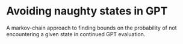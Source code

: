 # Avoiding naughty states in GPT

A markov-chain approach to finding bounds on the probability of not encountering a given state in continued GPT evaluation.
